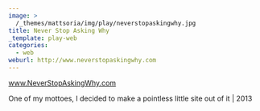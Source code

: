 ```yaml
---
image: >
  /_themes/mattsoria/img/play/neverstopaskingwhy.jpg
title: Never Stop Asking Why
_template: play-web
categories:
  - web
weburl: http://www.neverstopaskingwhy.com
---
```

<p>
	 <a href="http://www.neverstopaskingwhy.com">www.NeverStopAskingWhy.com</a>
</p>
<p>
	 One of my mottoes, I decided to make a pointless little site out of it | 2013
</p>